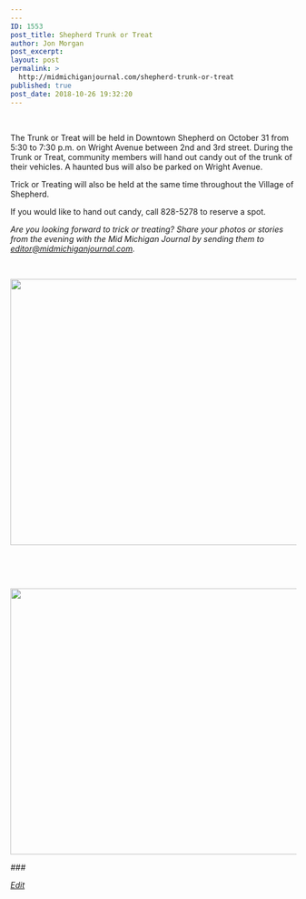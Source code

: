 ```yaml
---
---
ID: 1553
post_title: Shepherd Trunk or Treat
author: Jon Morgan
post_excerpt:
layout: post
permalink: >
  http://midmichiganjournal.com/shepherd-trunk-or-treat
published: true
post_date: 2018-10-26 19:32:20
---
```

<p>&nbsp;</p>
<p>The Trunk or Treat will be held in Downtown Shepherd on October 31 from 5:30 to 7:30 p.m. on Wright Avenue between 2nd and 3rd street. During the Trunk or Treat, community members will hand out candy out of the trunk of their vehicles. A haunted bus will also be parked on Wright Avenue.</p>
<p>Trick or Treating will also be held at the same time throughout the Village of Shepherd.</p>
<p>If you would like to hand out candy, call 828-5278 to reserve a spot.</p>
<p><i>Are you looking forward to trick or treating? Share your photos or stories from the evening with the Mid Michigan Journal by sending them to <a href="mailto:editor@midmichiganjournal.com">editor@midmichiganjournal.com</a>.</i></p>
<p>&nbsp;</p>
<p><i><img title="" src="http://midmichiganjournal.com/wp-content/uploads/2018/10/null-2.jpeg" alt="" width="624" height="468" /></i></p>
<p>&nbsp;</p>
<p>&nbsp;</p>
<p><i><img title="" src="http://midmichiganjournal.com/wp-content/uploads/2018/10/null-3.jpeg" alt="" width="624" height="468" /></i></p>
<p><i>###</i></p>
<p><a href="https://docs.google.com/document/d/1eh22P5_1wix-ZUiLU8ZDbSni2Fd3S7BG7yDqbnHlQNU/edit?usp=sharing"><i>Edit</i></a></p>